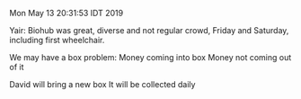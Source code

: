 
Mon May 13 20:31:53 IDT 2019

Yair:
 Biohub was great, diverse and not regular crowd, Friday and Saturday,
including first wheelchair.

We may have a box problem:
 Money coming into box
 Money not coming out of it

 David will bring a new box
 It will be collected daily


